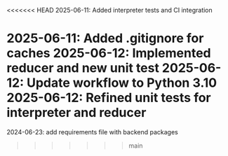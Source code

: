 <<<<<<< HEAD
2025-06-11: Added interpreter tests and CI integration

2025-06-11: Added .gitignore for caches
2025-06-12: Implemented reducer and new unit test
2025-06-12: Update workflow to Python 3.10
2025-06-12: Refined unit tests for interpreter and reducer
=======
2024-06-23: add requirements file with backend packages
>>>>>>> main
